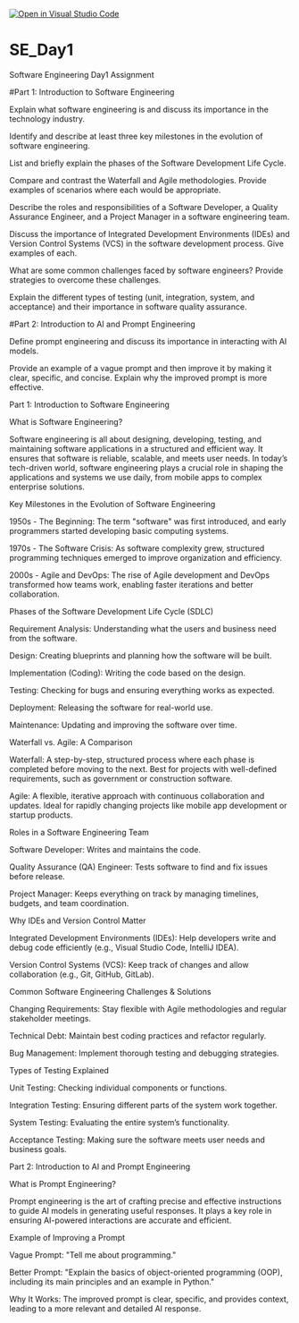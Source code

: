 [![Open in Visual Studio Code](https://classroom.github.com/assets/open-in-vscode-2e0aaae1b6195c2367325f4f02e2d04e9abb55f0b24a779b69b11b9e10269abc.svg)](https://classroom.github.com/online_ide?assignment_repo_id=18377712&assignment_repo_type=AssignmentRepo)
# SE_Day1
Software Engineering Day1 Assignment

#Part 1: Introduction to Software Engineering

Explain what software engineering is and discuss its importance in the technology industry.


Identify and describe at least three key milestones in the evolution of software engineering.


List and briefly explain the phases of the Software Development Life Cycle.


Compare and contrast the Waterfall and Agile methodologies. Provide examples of scenarios where each would be appropriate.


Describe the roles and responsibilities of a Software Developer, a Quality Assurance Engineer, and a Project Manager in a software engineering team.


Discuss the importance of Integrated Development Environments (IDEs) and Version Control Systems (VCS) in the software development process. Give examples of each.


What are some common challenges faced by software engineers? Provide strategies to overcome these challenges.


Explain the different types of testing (unit, integration, system, and acceptance) and their importance in software quality assurance.


#Part 2: Introduction to AI and Prompt Engineering


Define prompt engineering and discuss its importance in interacting with AI models.


Provide an example of a vague prompt and then improve it by making it clear, specific, and concise. Explain why the improved prompt is more effective.

Part 1: Introduction to Software Engineering

What is Software Engineering?

Software engineering is all about designing, developing, testing, and maintaining software applications in a structured and efficient way. It ensures that software is reliable, scalable, and meets user needs. In today’s tech-driven world, software engineering plays a crucial role in shaping the applications and systems we use daily, from mobile apps to complex enterprise solutions.

Key Milestones in the Evolution of Software Engineering

1950s - The Beginning: The term "software" was first introduced, and early programmers started developing basic computing systems.

1970s - The Software Crisis: As software complexity grew, structured programming techniques emerged to improve organization and efficiency.

2000s - Agile and DevOps: The rise of Agile development and DevOps transformed how teams work, enabling faster iterations and better collaboration.

Phases of the Software Development Life Cycle (SDLC)

Requirement Analysis: Understanding what the users and business need from the software.

Design: Creating blueprints and planning how the software will be built.

Implementation (Coding): Writing the code based on the design.

Testing: Checking for bugs and ensuring everything works as expected.

Deployment: Releasing the software for real-world use.

Maintenance: Updating and improving the software over time.

Waterfall vs. Agile: A Comparison

Waterfall: A step-by-step, structured process where each phase is completed before moving to the next. Best for projects with well-defined requirements, such as government or construction software.

Agile: A flexible, iterative approach with continuous collaboration and updates. Ideal for rapidly changing projects like mobile app development or startup products.

Roles in a Software Engineering Team

Software Developer: Writes and maintains the code.

Quality Assurance (QA) Engineer: Tests software to find and fix issues before release.

Project Manager: Keeps everything on track by managing timelines, budgets, and team coordination.

Why IDEs and Version Control Matter

Integrated Development Environments (IDEs): Help developers write and debug code efficiently (e.g., Visual Studio Code, IntelliJ IDEA).

Version Control Systems (VCS): Keep track of changes and allow collaboration (e.g., Git, GitHub, GitLab).

Common Software Engineering Challenges & Solutions

Changing Requirements: Stay flexible with Agile methodologies and regular stakeholder meetings.

Technical Debt: Maintain best coding practices and refactor regularly.

Bug Management: Implement thorough testing and debugging strategies.

Types of Testing Explained

Unit Testing: Checking individual components or functions.

Integration Testing: Ensuring different parts of the system work together.

System Testing: Evaluating the entire system’s functionality.

Acceptance Testing: Making sure the software meets user needs and business goals.

Part 2: Introduction to AI and Prompt Engineering

What is Prompt Engineering?

Prompt engineering is the art of crafting precise and effective instructions to guide AI models in generating useful responses. It plays a key role in ensuring AI-powered interactions are accurate and efficient.

Example of Improving a Prompt

Vague Prompt: "Tell me about programming."

Better Prompt: "Explain the basics of object-oriented programming (OOP), including its main principles and an example in Python."

Why It Works: The improved prompt is clear, specific, and provides context, leading to a more relevant and detailed AI response.
